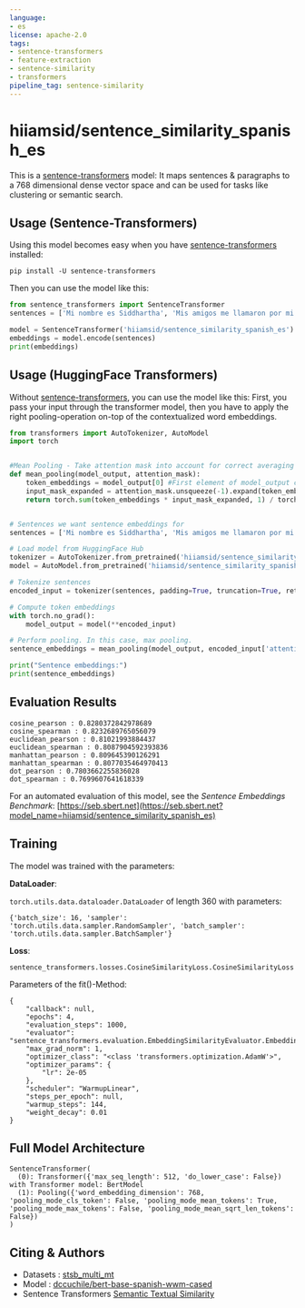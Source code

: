 ```yaml
---
language:
- es
license: apache-2.0
tags:
- sentence-transformers
- feature-extraction
- sentence-similarity
- transformers
pipeline_tag: sentence-similarity
---
```


# hiiamsid/sentence_similarity_spanish_es

This is a [sentence-transformers](https://www.SBERT.net) model: It maps sentences & paragraphs to a 768 dimensional dense vector space and can be used for tasks like clustering or semantic search.

<!--- Describe your model here -->

## Usage (Sentence-Transformers)

Using this model becomes easy when you have [sentence-transformers](https://www.SBERT.net) installed:

```
pip install -U sentence-transformers
```

Then you can use the model like this:

```python
from sentence_transformers import SentenceTransformer
sentences = ['Mi nombre es Siddhartha', 'Mis amigos me llamaron por mi nombre Siddhartha']

model = SentenceTransformer('hiiamsid/sentence_similarity_spanish_es')
embeddings = model.encode(sentences)
print(embeddings)
```



## Usage (HuggingFace Transformers)
Without [sentence-transformers](https://www.SBERT.net), you can use the model like this: First, you pass your input through the transformer model, then you have to apply the right pooling-operation on-top of the contextualized word embeddings.

```python
from transformers import AutoTokenizer, AutoModel
import torch


#Mean Pooling - Take attention mask into account for correct averaging
def mean_pooling(model_output, attention_mask):
    token_embeddings = model_output[0] #First element of model_output contains all token embeddings
    input_mask_expanded = attention_mask.unsqueeze(-1).expand(token_embeddings.size()).float()
    return torch.sum(token_embeddings * input_mask_expanded, 1) / torch.clamp(input_mask_expanded.sum(1), min=1e-9)


# Sentences we want sentence embeddings for
sentences = ['Mi nombre es Siddhartha', 'Mis amigos me llamaron por mi nombre Siddhartha']

# Load model from HuggingFace Hub
tokenizer = AutoTokenizer.from_pretrained('hiiamsid/sentence_similarity_spanish_es')
model = AutoModel.from_pretrained('hiiamsid/sentence_similarity_spanish_es')

# Tokenize sentences
encoded_input = tokenizer(sentences, padding=True, truncation=True, return_tensors='pt')

# Compute token embeddings
with torch.no_grad():
    model_output = model(**encoded_input)

# Perform pooling. In this case, max pooling.
sentence_embeddings = mean_pooling(model_output, encoded_input['attention_mask'])

print("Sentence embeddings:")
print(sentence_embeddings)
```



## Evaluation Results
```
cosine_pearson : 0.8280372842978689
cosine_spearman : 0.8232689765056079
euclidean_pearson : 0.81021993884437
euclidean_spearman : 0.8087904592393836
manhattan_pearson : 0.809645390126291
manhattan_spearman : 0.8077035464970413
dot_pearson : 0.7803662255836028
dot_spearman : 0.7699607641618339
```

For an automated evaluation of this model, see the *Sentence Embeddings Benchmark*: [https://seb.sbert.net](https://seb.sbert.net?model_name=hiiamsid/sentence_similarity_spanish_es)


## Training
The model was trained with the parameters:

**DataLoader**:

`torch.utils.data.dataloader.DataLoader` of length 360 with parameters:
```
{'batch_size': 16, 'sampler': 'torch.utils.data.sampler.RandomSampler', 'batch_sampler': 'torch.utils.data.sampler.BatchSampler'}
```

**Loss**:

`sentence_transformers.losses.CosineSimilarityLoss.CosineSimilarityLoss` 

Parameters of the fit()-Method:
```
{
    "callback": null,
    "epochs": 4,
    "evaluation_steps": 1000,
    "evaluator": "sentence_transformers.evaluation.EmbeddingSimilarityEvaluator.EmbeddingSimilarityEvaluator",
    "max_grad_norm": 1,
    "optimizer_class": "<class 'transformers.optimization.AdamW'>",
    "optimizer_params": {
        "lr": 2e-05
    },
    "scheduler": "WarmupLinear",
    "steps_per_epoch": null,
    "warmup_steps": 144,
    "weight_decay": 0.01
}
```


## Full Model Architecture
```
SentenceTransformer(
  (0): Transformer({'max_seq_length': 512, 'do_lower_case': False}) with Transformer model: BertModel 
  (1): Pooling({'word_embedding_dimension': 768, 'pooling_mode_cls_token': False, 'pooling_mode_mean_tokens': True, 'pooling_mode_max_tokens': False, 'pooling_mode_mean_sqrt_len_tokens': False})
)
```

## Citing & Authors
- Datasets : [stsb_multi_mt](https://huggingface.co/datasets/stsb_multi_mt)
- Model : [dccuchile/bert-base-spanish-wwm-cased](https://huggingface.co/dccuchile/bert-base-spanish-wwm-cased)
- Sentence Transformers [Semantic Textual Similarity](https://www.sbert.net/examples/training/sts/README.html)